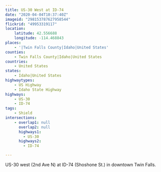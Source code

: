 ```yaml
---
title: US-30 West at ID-74
date: "2020-04-04T10:37:40Z"
imageid: "298153787627958544"
flickrid: "49953319117"
location:
    latitude: 42.556688
    longitude: -114.468843
places:
    - '|Twin Falls County|Idaho|United States'
counties:
    - Twin Falls County|Idaho|United States
countries:
    - United States
states:
    - Idaho|United States
highwaytypes:
    - US Highway
    - Idaho State Highway
highways:
    - US-30
    - ID-74
tags:
    - Shield
intersections:
    - overlap1: null
      overlap2: null
      highways1:
        - US-30
      highways2:
        - ID-74

---
```

US-30 west (2nd Ave N) at ID-74 (Shoshone St.) in downtown Twin Falls.